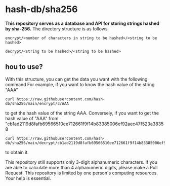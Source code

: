 # hash-db/sha256
**This repository serves as a database and API for storing strings hashed by sha-256.**
The directory structure is as follows

    encrypt/<number of characters in string to be hashed>/<string to be hashed>

    decrypt/<string to be hashed>/<string to be hashed>

## hou to use?
With this structure, you can get the data you want with the following command
For example, if you want to know the hash value of the string "AAA"

    curl https://raw.githubusercontent.com/hash-db/sha256/main/encrypt/3/AAA

to get the hash value of the string AAA.
Conversely, if you want to get the hash value of "AAA" from "cb1ad2119d8fafb69566510ee712661f9f14b83385006ef92aec47f523a38358

    curl https://raw.githubusercontent.com/hash-db/sha256/main/decrypt/cb1ad2119d8fafb69566510ee712661f9f14b83385006ef92aec47f523a38358

to obtain it.

This repository still supports only 3-digit alphanumeric characters.
If you are able to calculate more than 4 alphanumeric digits, please make a Pull Request.
This repository is limited by one person's computing resources. Your help is essential.
